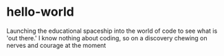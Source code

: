 # hello-world
Launching the educational spaceship into the world of code to see what is 'out there.'
I know nothing about coding, so on a discovery
chewing on nerves and courage at the moment
